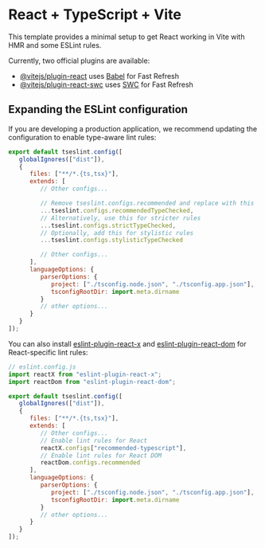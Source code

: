 # React + TypeScript + Vite

This template provides a minimal setup to get React working in Vite with HMR and some ESLint rules.

Currently, two official plugins are available:

- [@vitejs/plugin-react](https://github.com/vitejs/vite-plugin-react/blob/main/packages/plugin-react) uses [Babel](https://babeljs.io/) for Fast Refresh
- [@vitejs/plugin-react-swc](https://github.com/vitejs/vite-plugin-react/blob/main/packages/plugin-react-swc) uses [SWC](https://swc.rs/) for Fast Refresh

## Expanding the ESLint configuration

If you are developing a production application, we recommend updating the configuration to enable type-aware lint rules:

```js
export default tseslint.config([
   globalIgnores(["dist"]),
   {
      files: ["**/*.{ts,tsx}"],
      extends: [
         // Other configs...

         // Remove tseslint.configs.recommended and replace with this
         ...tseslint.configs.recommendedTypeChecked,
         // Alternatively, use this for stricter rules
         ...tseslint.configs.strictTypeChecked,
         // Optionally, add this for stylistic rules
         ...tseslint.configs.stylisticTypeChecked

         // Other configs...
      ],
      languageOptions: {
         parserOptions: {
            project: ["./tsconfig.node.json", "./tsconfig.app.json"],
            tsconfigRootDir: import.meta.dirname
         }
         // other options...
      }
   }
]);
```

You can also install [eslint-plugin-react-x](https://github.com/Rel1cx/eslint-react/tree/main/packages/plugins/eslint-plugin-react-x) and [eslint-plugin-react-dom](https://github.com/Rel1cx/eslint-react/tree/main/packages/plugins/eslint-plugin-react-dom) for React-specific lint rules:

```js
// eslint.config.js
import reactX from "eslint-plugin-react-x";
import reactDom from "eslint-plugin-react-dom";

export default tseslint.config([
   globalIgnores(["dist"]),
   {
      files: ["**/*.{ts,tsx}"],
      extends: [
         // Other configs...
         // Enable lint rules for React
         reactX.configs["recommended-typescript"],
         // Enable lint rules for React DOM
         reactDom.configs.recommended
      ],
      languageOptions: {
         parserOptions: {
            project: ["./tsconfig.node.json", "./tsconfig.app.json"],
            tsconfigRootDir: import.meta.dirname
         }
         // other options...
      }
   }
]);
```
